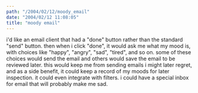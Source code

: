 ```yaml
---
path: "/2004/02/12/moody_email" 
date: "2004/02/12 11:08:05" 
title: "moody email" 
---
```

<p>i'd like an email client that had a "done" button rather than the standard "send" button. then when i click "done", it would ask me what my mood is, with choices like "happy", "angry", "sad", "tired", and so on. some of these choices would send the email and others would save the email to be reviewed later. this would keep me from sending emails i might later regret, and as a side benefit, it could keep a record of my moods for later inspection. it could even integrate with filters. i could have a special inbox for email that will probably make me sad.</p>